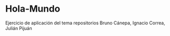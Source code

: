 # Hola-Mundo
Ejercicio de aplicación del tema repositorios
Bruno Cánepa, Ignacio Correa, Julián Pijuán
